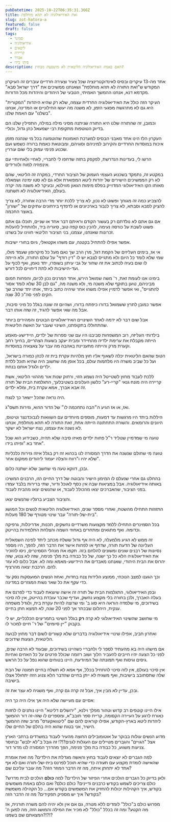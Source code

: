 ```yaml
---
pubDatetime: 2025-10-22T06:35:31.366Z
title: זאת האידיאולוגיה לא תהא מוחלפת
slug: zot-hatora-a
featured: false
draft: false
tags:
  - סמינר
  - אידיאולוגיה
  - ליטאים
  - קריירה
  - אברך
  - פיתו בידו
description: האם באמת האידיאולוגיה הליטאית לא מושפעת מבחוץ?
---
```


אחד מה-13 עיקרים ובסיס לאינדוקטרינציה שכל צעיר וצעירה חרדיים עוברים 
זה העיקרון המקודש ש"זאת התורה לא תהא מוחלפת" 
ושאנחנו ממשיכים את "דרך ישראל סבא" מקדמא דנא,
אנחנו ההמשך האמיתי, הטבעי של היהודים והיהדות מכל הדורות.

העיקר הזה כולל את האידיאולוגיה החרדית עצמה, שלא רק שהיא היהדות "המקורית" היא גם לא מתרגשת מפגעי הזמן, 
לא משנה מה יעשו החילוניים או המדינה, אנחנו "בשלנו" עם האמת שלנו.

וכמובן, זה שהתורה שלנו היא התורה שניתנה מסיני מילה במילה, 
התפילין שלנו הם בדיוק הטוטפות מתקופת רבי ישמעאל כהן גדול, וכוליי.

העקרון הלז הינו אחד מאבני הבסיס למערכת האמונות שהוטמעה 
בכל מי שנהנה מזמן איכות במוסדות החרדיים והקירוב למיניהם וסוגיהם,
ומבוטאת כאמת ברורה כשמש ועם שכנוע פנימי עמוק בלי שום עוררין.

הרשו לי, בעדינות הנדרשת, לפקפק בתזה שדחפו לי לחבריי, לאחיי ולאחיותיי עם אינפוזיה למוח ולוורידים.

במקטע זה, נתמקד בשכנוע העצמי העמוק של הציבור החרדי, במקרה זה הליטאי, 
שהם לא רק הממשיכים הישירים של יהדות ליטא המפוארת אלא גם לא סטו 
ימינה ושמאלה מאותו הקו האידיאולוגי המדוייק בפלס מימות הגאון מווילנא, 
ובעיקר לא משנה מה יקרה בעולם, האידיאולוגיה לא תשתנה.

להצביע כמה זה מגוחך ופשוט לא נכון, לא צריך ללכת יותר מדי הרבה אחורה, לא צריך להציק לסבא וסבתא, לא צריך לנבור בארכיונים או לדפדף בירחונים עתיקים של "ישורון" באוצר החכמה.

אם גם אתם לא נולדתם רק בעשור הקודם וראיתם דבר אחד או שניים, תוכלו גם אתם פשוט לשבת על כורסה נעימה, להכין כוס קפה טוב, סיגריה ביד, ולהתחיל להעלות זכרונות שאנחנו, עצמנו, בני הציבור הליטאי חווינו על בשרנו.

אפשר אפילו להתחיל בקטנה, עם משהו אקטואלי, גיוס בחורי ישיבות.

אי אז, בימים העליזים של הקמת דגל, מרן הרב שך נאם מעל כל מיקרופון שעמד מולו, שמי שלא לומד כל היום ולא מתגייס לצבא יש לו "דין רודף" על עולם התורה, ולא הייתה לו שום בעיה לכתוב את זה שחור על גבי עיתון בשופרו, יתד נאמן, ואף לכוף על ועד-הישיבות לא לתת דיחויים לכל דורש.

בימינו אנו לעומת זאת, ר' משה שמואל הירש, אחד המרנים נכון לכיום, והפחות חמום מביניהם, טוען בתוקף שלא משנה מי, ולא משנה מה, "גם לבן 30 שלא לומד אסור להתגייס", ואי אפשר לדמיין אפילו משהו אחר שיהיה כתוב ביתד, אותו יתד שהרב שך הקים לפני סה"כ 30 שנה.

אפשר כמובן לתרץ ששמואל בדורו כיפתח בדורו, ושהיום זה שונה בגלל כל מיני סיבות, אבל מה שאי אפשר להגיד, זה שזה אותו דבר.

אבל שום דבר לא ידמה לאחד השינויים האידיאולוגיים הבוטים והמהירים ביותר שהתחוללו בתקופתנו, השינוי שעבר על האשה הליטאית.

בילדותי העליזה, רוב המשפחות סביבנו היו עם שני ספרות של ילדים, היידישע-מאמע הייתה מקבלת את ערימת ילדיה מהחיידר ומבית יעקב בשעות הצהריים, בחיוך רחב וקערת מרק והייתה מתעניינת באהבה מה עבר על צאצאיה במוסדות.

הטופ שהאם הליטאית יכלה לשאוף אליו חוץ מלהיות עקרת בית זה לכהן כמורה בישראל, ועל כל שביב משרה היו מלחמות עולם, בכל אופן מה שחשוב היה שהיא תוכל ללדת ילדים ולגדל אותם בנחת.

ללכת לעבוד מחוץ לשטייטל היה נשמע הזוי, ורחוק שנות אור מההווי הליטאי, אשת קריירה היה מונח גנאי "קריי-רע" כלשון העלונים בשטיבלעך, התגלמות הבית של תורה זה אבא אברך, אמא עקרת בית, ומלא ילדים.

היה נראה שהכל יישאר כך לנצח.

ואז, או אז הגיע ה״הבה נתחכמה לו״ של הדור ההוא, גזירות תשס"ג.

היללות ביתד היו מרגשות עד דמעות, 
מוספים מיוחדים עם השוואות לנבוכדנצר וטיטוס, היוונים והרומאים. והשורה התחתונה הייתה אחת, 
זאת התורה לא תהא מוחלפת, אנחנו לא נשנה את עצמנו, נצח ישראל לא ישקר.


טועה מי שמדמיין שנוליד ר"ל פחות ילדים מאיזו סיבה שלא תהיה, כשבידוע הוא שכל אחד בא "ופיתו בידו".

טועה מי שחולם שנשנה את הדרך המסורה 
לנו בכהוא זה רק בגלל איזה גזירות כלכליות שלא יהיו 
ו"רווח והצלה יעמוד ליהודים ממקום אחר".

ובכן, דווקא טעה מי שחשב שלא ישתנה כלום.

בהחלט גם אחרי שנעלם לו המימון הישיר והבוטה של דרך החיים הזו, הרבנים המשיכו באותה אידיאולוגיה. 
אבל במציאות שבה אין כסף לאוכל ודיור, שתי ברירות בלבד עמדו בפני הציבור,
שהאברכים יצאו מהכולל לעבוד, או שהנשים יצאו מהבית לעבוד.

והציבור הצביע ברגליו שהנשים יצאו.

התזוזות התחילו מהשטח, ואחרי מספר שנים, האידיאולוגיה הליטאית לנשים וכל המושג "בית-של-תורה" עבר שינוי מטורף של 180 מעלות.

בכל הסמינרים התחילו ללמד מקצועות משרדיים נחשקים, תכנות, אדריכלות, גרפיקה וכדומה. ואף מתגאים ומתחרים באחוזי השמה והצלחת התלמידות בהייטק.

זה ממש לא הגיע מלמעלה, לא היה אף גדול ששלח מכתב ליתד לפינה השמאלית העליונה של הדעת תורה, שדחף או לפחות אישר את הדבר הזה, להפך, היו מספר נסיונות של רבנים שונים ומשונים להלחם בזה. תקפו את מנהלי הסמינרים, ניסו להזכיר את האידיאולוגיה הלא כל כך ישנה, של כל כבודה בת מלך פנימה, שזה לא צנוע, שזה יהרוס את הבית היהודי, שאנחנו מאבדים את היידישע-מאמא ומה לא. אבל כלום לא עזר להם. הרכבת יצאה מהרציף.

וכך הגענו למצב הנוכחי, ממוצע הלידות צנח בחדות, ואחוז הנשים המועסקות נסק עד כדי עקף את כל שאר נשות המגזרים במדינה.

ובפן האידיאולוגי, התגלמות הבית של תורה זה אישה שיוצאת לעבוד כדי לפרנס את בעלה האברך,  ולכן בחורה בלי מקצוע נחשק, ועדיף שכבר עובדת בהייטק, אין לה סיכוי בשידוכים, מי שלמדה הוראה היא סוג ב' ומי שרוצה להיות עקרת בית, ולגדל משפחה ענקית, היהלום שבכתר אך לפני 20 שנה, לא תמצא חתן בחיים.

מי שחושב שהשינוי האידיאולוגי לא קרה **רק** בגלל השינוי בתמריצים הכלכליים, יש לי בקבוק ״יין סיומים״ של ר׳ חיים למכור לו.

ואחרון חביב, אפילו שינויי אידיאולוגיה בדברים שלא קשורים לשום דבר מחוץ לבועה הליטאית, הצעות שידוכים.

אם מישהו היה בא מהעתיד לספר לי ולחבריי כשהיינו בשידוכים, שבעוד לא הרבה שנים, לפני כל הצעה יהיו חייבים להעביר הלוך ושוב רזומה שכולל פרטים על כל האחים ואחיות גיסים וגיסות ואף תמונתה של המיודעת, היינו בטוחים שהוא נפל על כל הראש.

אין סיכוי בעולם, אין לזה סיכוי להתחיל בכלל, אף אמא לא תשלח בחיים תמונה של הבת שלה שתסתובב בישיבות, ואף משגיח לא ייתן בחיים שהדבר הלא צנוע הזה יתחולל אצלו בישיבה.

ובכן, עדיין לא מבין איך, אבל זה קרה גם קרה, ואף משגיח לא עצר את זה.

אסיים עם מעיישה שלא היה אך אילו היה כך היה:

אילו היינו קוטפים רב קדוש וטהור מפלך וילנא, "ירושלים דליטא" היינו נותנים לו לחזות כאורח לרגע על העיירה הקסומה, קריית ספר תובב"א, ומספרים לו שזה-זה דור ההמשך ליהדות ליטא בארץ-הקודש, אפילו קוראים להם שם "ליטוואקערס" מרוב שזה ההמשך הישיר, אני בטוח שהוא היה בהלם של החיים שלו.

מדוע הנשים עולות בבוקר על אוטומובילים החוצה מהעיר לעבוד במשרדים ברחבי הארץ אצל "הגויים" והגברים מטיילים עם העגלות לגנים?!?! זה גובל ב"לא ילבש" ובחוסר צניעות משווע, כל כבודה בת מלך פנימה, הפך מהדרך המסורה לנו מדור דור.

למה הגברים לא יוצאים לעבוד בחוץ והאשה מגדלת את הילדים? מה זאת אומרת שהאישה לומדת מקצוע עם תעודה כדי שהיא תוכל לפרנס בית-של-תורה ואם לא אף אחד לא יתחתן איתה, מה זה הדבר המוזר הזה? מה עובר עליכם שם?

ולאן בדיוק כל הגברים הולכים אחרי הפיזור של הילדים? למה **כולם** הולכים לבית מדרש? כולם צריכים לשמש בקודש כרבנים ודיינים? כולם כולם? ואם כולם באמת משמשים בקודש, איך הקהילות יכולות להחזיק את המשמשים בקודש אם... כל הקהילה משמשת בקודש? איך יש מספיק תפקידים? מה זה הדבר הזה?

מפרוש כולם ב"כולל" לומדים ללא מטרה, גם אם אין ולא יהיה להם משרה תורנית, אז מה הקטע? ומה זה בכלל "כולל" לא מכיר את המילה והמושג הזה, מה למען ה' המצאתם שם בשמנו?!?!?
